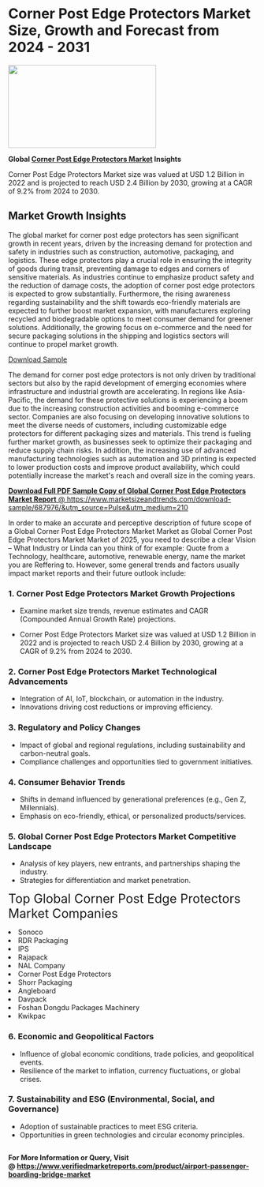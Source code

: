 <H1>Corner Post Edge Protectors Market Size, Growth and Forecast from 2024 - 2031</H1><img class="aligncenter size-medium wp-image-584254" src="https://thirdeyenews.in/wp-content/uploads/2024/09/Global-Market-Research-300x168.jpeg" alt="" width="300" height="168" /><p><strong>Global&nbsp;<a href="https://www.marketsizeandtrends.com/download-sample/687976/&amp;utm_source=Pulse&amp;utm_medium=210">Corner Post Edge Protectors Market</a> Insights</strong></p><p>Corner Post Edge Protectors Market size was valued at USD 1.2 Billion in 2022 and is projected to reach USD 2.4 Billion by 2030, growing at a CAGR of 9.2% from 2024 to 2030.</p><p><h2>Market Growth Insights</h2> <p>The global market for corner post edge protectors has seen significant growth in recent years, driven by the increasing demand for protection and safety in industries such as construction, automotive, packaging, and logistics. These edge protectors play a crucial role in ensuring the integrity of goods during transit, preventing damage to edges and corners of sensitive materials. As industries continue to emphasize product safety and the reduction of damage costs, the adoption of corner post edge protectors is expected to grow substantially. Furthermore, the rising awareness regarding sustainability and the shift towards eco-friendly materials are expected to further boost market expansion, with manufacturers exploring recycled and biodegradable options to meet consumer demand for greener solutions. Additionally, the growing focus on e-commerce and the need for secure packaging solutions in the shipping and logistics sectors will continue to propel market growth.</p> <p><a href="#">Download Sample</a></p> <p>The demand for corner post edge protectors is not only driven by traditional sectors but also by the rapid development of emerging economies where infrastructure and industrial growth are accelerating. In regions like Asia-Pacific, the demand for these protective solutions is experiencing a boom due to the increasing construction activities and booming e-commerce sector. Companies are also focusing on developing innovative solutions to meet the diverse needs of customers, including customizable edge protectors for different packaging sizes and materials. This trend is fueling further market growth, as businesses seek to optimize their packaging and reduce supply chain risks. In addition, the increasing use of advanced manufacturing technologies such as automation and 3D printing is expected to lower production costs and improve product availability, which could potentially increase the market's reach and overall size in the coming years.</p> <p><a href="#"></p><p><span class=""><strong>Download Full PDF Sample Copy of Global Corner Post Edge Protectors Market Report</strong> @ <a href="https://www.marketsizeandtrends.com/download-sample/687976/&amp;utm_source=Pulse&amp;utm_medium=210" target="_blank">https://www.marketsizeandtrends.com/download-sample/687976/&amp;utm_source=Pulse&amp;utm_medium=210</a></span></p><p>In order to make an accurate and perceptive description of future scope of a Global&nbsp;Corner Post Edge Protectors Market Market as Global&nbsp;Corner Post Edge Protectors Market Market of 2025, you need to describe a clear Vision &ndash; What Industry or Linda can you think of for example: Quote from a Technology, healthcare, automotive, renewable energy, name the market you are Reffering to. However, some general trends and factors usually impact market reports and their future outlook include:</p><h3>1.&nbsp;<strong>Corner Post Edge Protectors Market Growth Projections</strong></h3><ul><li>Examine market size trends, revenue estimates and CAGR (Compounded Annual Growth Rate) projections.</li><li><p>Corner Post Edge Protectors Market size was valued at USD 1.2 Billion in 2022 and is projected to reach USD 2.4 Billion by 2030, growing at a CAGR of 9.2% from 2024 to 2030.</p></li></ul><h3>2.&nbsp;<strong>Corner Post Edge Protectors Market Technological Advancements</strong></h3><ul><li>Integration of AI, IoT, blockchain, or automation in the industry.</li><li>Innovations driving cost reductions or improving efficiency.</li></ul><h3>3.&nbsp;<strong>Regulatory and Policy Changes</strong></h3><ul><li>Impact of global and regional regulations, including sustainability and carbon-neutral goals.</li><li>Compliance challenges and opportunities tied to government initiatives.</li></ul><h3>4.&nbsp;<strong>Consumer Behavior Trends</strong></h3><ul><li>Shifts in demand influenced by generational preferences (e.g., Gen Z, Millennials).</li><li>Emphasis on eco-friendly, ethical, or personalized products/services.</li></ul><h3>5.&nbsp;<strong>Global Corner Post Edge Protectors Market Competitive Landscape</strong></h3><ul><li>Analysis of key players, new entrants, and partnerships shaping the industry.</li><li>Strategies for differentiation and market penetration.</li></ul><p data-pm-slice="1 1 []"><span style="color: inherit; font-family: inherit; font-size: 25px;">Top Global Corner Post Edge Protectors Market Companies</span></p><div class="" data-test-id=""><p><li>Sonoco</li><li> RDR Packaging</li><li> IPS</li><li> Rajapack</li><li> NAL Company</li><li> Corner Post Edge Protectors</li><li> Shorr Packaging</li><li> Angleboard</li><li> Davpack</li><li> Foshan Dongdu Packages Machinery</li><li> Kwikpac</li></p></div><h3>6.&nbsp;<strong>Economic and Geopolitical Factors</strong></h3><ul><li>Influence of global economic conditions, trade policies, and geopolitical events.</li><li>Resilience of the market to inflation, currency fluctuations, or global crises.</li></ul><h3>7.&nbsp;<strong>Sustainability and ESG (Environmental, Social, and Governance)</strong></h3><ul><li>Adoption of sustainable practices to meet ESG criteria.</li><li>Opportunities in green technologies and circular economy principles.</li></ul><h2><strong style="font-size: 14px;">For More Information or Query, Visit @&nbsp;</strong><a style="background-color: #ffffff; font-size: 14px;" href="https://www.marketsizeandtrends.com/report/corner-post-edge-protectors-market/" target="_blank">https://www.verifiedmarketreports.com/product/airport-passenger-boarding-bridge-market</a></h2>
